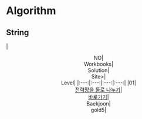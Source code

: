 # Algorithm 

## String
|<center>NO|<center>Workbooks|<center>Solution|<center>Site>|<center>Level|
|:---:|:---:|:---:|:---:|
|01|[<center>전력망을 둘로 나누기](https://school.programmers.co.kr/learn/courses/30/lessons/86971)|[<center>바로가기](./Solution/전력망을%20둘로%20나누기)|<center>Baekjoon|<center>gold5|

